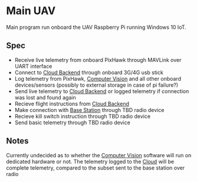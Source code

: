 Main UAV
====================

Main program run onboard the UAV Raspberry Pi running Windows 10 IoT.

Spec
---------------------

* Receive live telemetry from onboard PixHawk through MAVLink over UART interface
* Connect to [Cloud Backend](https://github.com/AUUAV/Cloud-Backend) through onboard 3G/4G usb stick
* Log telemetry from PixHawk, [Computer Vision](https://github.com/AUUAV/Computer-Vision) and all other onboard devices/sensors (possibly to external storage in case of pi failure?)
* Send live telemetry to [Cloud Backend](https://github.com/AUUAV/Cloud-Backend) or logged telemetry if connection was lost and found again
* Recieve flight instructions from [Cloud Backend](https://github.com/AUUAV/Cloud-Backend)
* Make connection with [Base Station](https://github.com/AUUAV/Base-Station) through TBD radio device
* Recieve kill switch instruction through TBD radio device
* Send basic telemetry through TBD radio device

Notes
--------------------

Currently undecided as to whether the [Computer Vision](https://github.com/AUUAV/Computer-Vision) software will run on dedicated hardware or not. The telemetry logged to the [Cloud](https://github.com/AUUAV/Cloud-Backend)  will be complete telemetry, compared to the subset sent to the base station over radio
